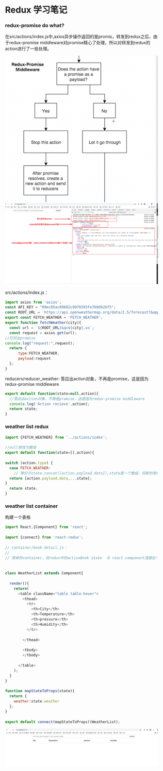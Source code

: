 # Redux 学习笔记
<!-- ###  构建searchbar
src/containers/search_bar.js:

```js
import React,{Component} from 'react';
export default class SearchBar extends Component{

render(){
  return (
    <form className="input-group">
        <input />
        <span className="input-group-btn">
          <button type= "submit" className="btn btn-secondary">Submit</button>
        </span>
     </form>
  );
}
}
```

component/app.js:

```js
import React, { Component } from 'react';
import SearchBar from '../containers/search_bar';
export default class App extends Component {
  render() {
    return (
    <SearchBar />
    );
  }
}
```

![image](https://github.com/dreamerjackson/ReduxSimpleStarter/blob/part11-weatherReducer/images/searchbar.png)


### 修改search_bar


>添加样式，bootstrap 添加状态，即input按钮中的值，会存储到state中。

src/containers/search_bar.js:

```js
import React,{Component} from 'react';

export default class SearchBar extends Component{


constructor(props){
  super(props);
  this.state = {term:''};


}

onInputChange(event){
  console.log(event.target.value);
  this.setState({term:event.target.value});
}

render(){
  //bootstrap
  return (
    //onSubmit，处理提交后的时间。
    <form  className="input-group">
        <input
            placeholder="Get a five-day forecast in your favirate citeies"
              /*值和term state一样*/
            className="form-control"
              /*值和term state一样*/
            value={this.state.term}
    /*onChange={this.onInputChange} 这种方式会报错，因为在函数onInputChange中找不到this这个东西*/
  /*方法一：arrow函数。方法二：this.onInputChange = this.onInputChange.bind(this);*/
            onChange={(event)=>this.onInputChange(event)}
        />
        <span className="input-group-btn">
          <button type= "submit" className="btn btn-secondary">Submit</button>
        </span>
     </form>
  );
}
}
```

![image](https://github.com/dreamerjackson/ReduxSimpleStarter/blob/part11-weatherReducer/images/event.png)


>处理按钮点击事件，阻止默认提交


```js
import React,{Component} from 'react';
export default class SearchBar extends Component{

constructor(props){
  super(props);
  this.state = {term:''};
}

onInputChange(event){
  console.log(event.target.value);
  this.setState({term:event.target.value});
}

onFormSubmit(event){
  //阻止默认提交，因为浏览器的默认提交会跳转到一个新的页面，但是我只希望在此页面中进行操作。
  event.preventDefault();

}

render(){
  //bootstrap

  return (
    //onSubmit，处理提交后的时间。
    <form  onSubmit={this.onFormSubmit} className="input-group">
        <input
            placeholder="Get a five-day forecast in your favirate citeies"
              /*值和term state一样*/
            className="form-control"
              /*值和term state一样*/
            value={this.state.term}
    /*onChange={this.onInputChange} 这种方式会报错，因为在函数onInputChange中找不到this这个东西*/
  /*方法一：arrow函数。方法二：this.onInputChange = this.onInputChange.bind(this);*/
            onChange={(event)=>this.onInputChange(event)}
        />
        <span className="input-group-btn">
          <button type= "submit" className="btn btn-secondary">Submit</button>
        </span>
     </form>
  );
}
}
```

### 天气预报网站
[天气预报网站](https://openweathermap.org/forecast5)

[json格式](https://samples.openweathermap.org/data/2.5/forecast?q=London,us&appid=b6907d289e10d714a6e88b30761fae22)
[xml格式](https://samples.openweathermap.org/data/2.5/forecast?q=London,us&mode=xml&appid=b6907d289e10d714a6e88b30761fae22)
谷歌插件查看json格式：jsonView

登陆网址，可获取到API_KEY


### apply Middleware

Middleware像一个看门人，action 分发到 redux 之前，有Middleware来处理一些事情后，转发给redux。

添加Middleware，需要安装：

```
>npm install --save redux-promise
```

src/index.js:
 添加Middleware
const createStoreWithMiddleware = applyMiddleware(ReduxPromise)(createStore);

```js
import React from 'react';
import ReactDOM from 'react-dom';
import { Provider } from 'react-redux';
import { createStore, applyMiddleware } from 'redux';

import App from './components/app';
import reducers from './reducers';


import ReduxPromise from 'redux-promise';


const createStoreWithMiddleware = applyMiddleware(ReduxPromise)(createStore);

ReactDOM.render(
  <Provider store={createStoreWithMiddleware(reducers)}>
    <App />
  </Provider>
  , document.querySelector('.container'));
```





###  weather action
想象一下我们需要获取最新天气数据，并且更行redux的state。这时候，就需要创建一个action createor
 注意字符串的凭借方式。
注意异步获取数据使用的不是query，而是更轻便的axios

```
>npm install --save axios
```
src/action/index.js:

```js
import axios from 'axios';
const API_KEY = "09ec05ac89602c9970393fe760db2bf5";
const ROOT_URL = `https://api.openweathermap.org/data/2.5/forecast?&appid=${API_KEY}`
export const FETCH_WEATHER = 'FETCH_WEATHER';


export function fetchWeather(city){
  const url = `${ROOT_URL}&q=${city},us`;
  const request = axios.get(url);
  return {
      type:FETCH_WEATHER,
      payload:request
  };
}
```


### 点击搜索，触发action
src/container/search_bar.js:

>   将action与redux绑定在一起.提交form，会触发action。ajax异步请求。


```js
import React,{Component} from 'react';

//导入react与redux的绑定
import {connect} from 'react-redux';
import {bindActionCreators} from 'redux';
import {fetchWeather}  from '../actions/index';

class SearchBar extends Component{


constructor(props){
  super(props);
  this.state = {term:''};


}

onInputChange(event){
  //console.log(event.target.value);
  this.setState({term:event.target.value});
}


onFormSubmit(event){
  //阻止默认提交，因为浏览器的默认提交会跳转到一个新的页面，但是我只希望在此页面中进行操作。
  event.preventDefault();

//触发action
this.props.fetchWeather(this.state.term);
//清空搜索框
this.setState({term:''});
}

render(){
  //bootstrap

  return (
    //onSubmit，处理提交后的时间。
    <form  onSubmit={(event)=>this.onFormSubmit(event)} className="input-group">
        <input
            placeholder="Get a five-day forecast in your favirate citeies"
              /*值和term state一样*/
            className="form-control"
              /*值和term state一样*/
            value={this.state.term}
    /*onChange={this.onInputChange} 这种方式会报错，因为在函数onInputChange中找不到this这个东西*/
  /*方法一：arrow函数。方法二：this.onInputChange = this.onInputChange.bind(this);*/
            onChange={(event)=>this.onInputChange(event)}
        />
        <span className="input-group-btn">
          <button type= "submit" className="btn btn-secondary">Submit</button>
        </span>
     </form>
  );
}
}


//将action与redux绑定，并且fetchWeather这个action 作为了props的参数。
function mapDispatchToProps(dispatch){
  return bindActionCreators({fetchWeather},dispatch);
}

export default connect(null,mapDispatchToProps)(SearchBar)
```


![image](https://github.com/dreamerjackson/ReduxSimpleStarter/blob/part11-weatherReducer/images/newyork.png) -->

### redux-promise do what?

在src/actions/index.js中,axios异步操作返回的是promis，转发到redux之后，由于redux-promise middleware对promise精心了处理，所以对转发到redux的action进行了一些处理。

![image](https://github.com/dreamerjackson/ReduxSimpleStarter/blob/part13-middleware/images/redux-promise.png)
![image](https://github.com/dreamerjackson/ReduxSimpleStarter/blob/part13-middleware/images/redux-promise2.png)

src/actions/index.js：
```js
import axios from 'axios';
const API_KEY = "09ec05ac89602c9970393fe760db2bf5";
const ROOT_URL = `https://api.openweathermap.org/data/2.5/forecast?&appid=${API_KEY}`
export const FETCH_WEATHER = 'FETCH_WEATHER';
export function fetchWeather(city){
  const url = `${ROOT_URL}&q=${city},us`;
  const request = axios.get(url);
//打印出promise
console.log("request:",request);
  return {
      type:FETCH_WEATHER,
      payload:request
  };
}
```

reducers/reducer_weather:
答应出action对象，不再是promise，这是因为redux-promise middleware

```js
export default function(state=null,action){
  //答应出action对象，不再是promise，这是因为redux-promise middleware
  console.log('Action recieve',action);
  return state;
}
```



### weather list redux

```js
import {FETCH_WEATHER} from '../actions/index';

//null修改为数组
export default function(state=[],action){

switch (action.type) {
  case FETCH_WEATHER:
    // 等价于state.concat([action.payload.data]),state是一个数组，将新的用户搜索的city存储到该数组中。
  return [action.payload.data,...state];
}
  return state;
}
```
### weather list  container
构建一个表格
```js
import React,{Component} from 'react';

import {connect} from 'react-redux';

// container/book-detail.js：
//
// 简单的container，将redux中的activeBook state  与 react component连接在一起。一旦点击事件，促发action createor 。action 提交给每一个reduxer，自定义ActiveBook redudxer带来state改变,state改变带来container改变。


class WeatherList extends Component{

  render(){
    return(
      <table className="table table-hover">
        <thead>
          <tr>
            <th>City</th>
            <th>Temperature</th>
            <th>pressure</th>
            <th>Humidity</th>
          </tr>

        </thead>

        <tbody>
        </tbody>

      </table>
    );
  }
}

function mapStateToProps(state){
  return {
    weather:state.weather
  };
}

export default connect(mapStateToProps)(WeatherList);
```
![image](https://github.com/dreamerjackson/ReduxSimpleStarter/blob/part14-weatherList/images/table.png)
